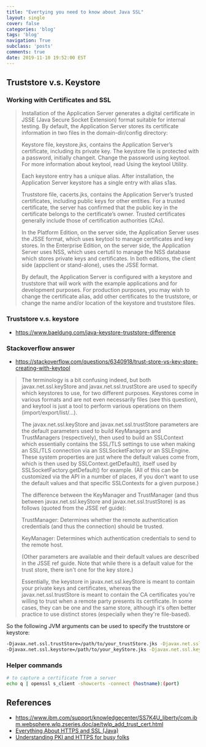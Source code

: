 ```yaml
---
title: "Evertying you need to know about Java SSL"
layout: single
cover: false
categories: 'blog'
tags: 'blog'
navigation: True
subclass: 'posts'
comments: true
date: 2019-11-10 19:52:00 EST
---
```


## Truststore v.s. Keystore

### Working with Certificates and SSL

> Installation of the Application Server generates a digital certificate in JSSE (Java Secure Socket Extension) format suitable for internal testing. By default, the Application Server stores its certificate information in two files in the domain-dir/config directory:
>
> Keystore file, keystore.jks, contains the Application Server’s certificate, including its private key. The keystore file is protected with a password, initially changeit. Change the password using keytool. For more information about keytool, read Using the keytool Utility.
>
> Each keystore entry has a unique alias. After installation, the Application Server keystore has a single entry with alias s1as.
>
> Truststore file, cacerts.jks, contains the Application Server’s trusted certificates, including public keys for other entities. For a trusted certificate, the server has confirmed that the public key in the certificate belongs to the certificate’s owner. Trusted certificates generally include those of certification authorities (CAs).
>
> In the Platform Edition, on the server side, the Application Server uses the JSSE format, which uses keytool to manage certificates and key stores. In the Enterprise Edition, on the server side, the Application Server uses NSS, which uses certutil to manage the NSS database which stores private keys and certificates. In both editions, the client side (appclient or stand-alone), uses the JSSE format.
>
> By default, the Application Server is configured with a keystore and truststore that will work with the example applications and for development purposes. For production purposes, you may wish to change the certificate alias, add other certificates to the truststore, or change the name and/or location of the keystore and truststore files.

### Truststore v.s. keystore

- https://www.baeldung.com/java-keystore-truststore-difference

### Stackoverflow answer

- https://stackoverflow.com/questions/6340918/trust-store-vs-key-store-creating-with-keytool

>  The terminology is a bit confusing indeed, but both javax.net.ssl.keyStore and javax.net.ssl.trustStore are used to specify which keystores to use, for two different purposes. Keystores come in various formats and are not even necessarily files (see this question), and keytool is just a tool to perform various operations on them (import/export/list/...).
>
> The javax.net.ssl.keyStore and javax.net.ssl.trustStore parameters are the default parameters used to build KeyManagers and TrustManagers (respectively), then used to build an SSLContext which essentially contains the SSL/TLS settings to use when making an SSL/TLS connection via an SSLSocketFactory or an SSLEngine. These system properties are just where the default values come from, which is then used by SSLContext.getDefault(), itself used by SSLSocketFactory.getDefault() for example. (All of this can be customized via the API in a number of places, if you don't want to use the default values and that specific SSLContexts for a given purpose.)
>
> The difference between the KeyManager and TrustManager (and thus between javax.net.ssl.keyStore and javax.net.ssl.trustStore) is as follows (quoted from the JSSE ref guide):
>
> TrustManager: Determines whether the remote authentication credentials (and thus the connection) should be trusted.
>
> KeyManager: Determines which authentication credentials to send to the remote host.
>
> (Other parameters are available and their default values are described in the JSSE ref guide. Note that while there is a default value for the trust store, there isn't one for the key store.)
>
> Essentially, the keystore in javax.net.ssl.keyStore is meant to contain your private keys and certificates, whereas the javax.net.ssl.trustStore is meant to contain the CA certificates you're willing to trust when a remote party presents its certificate. In some cases, they can be one and the same store, although it's often better practice to use distinct stores (especially when they're file-based).

So the following JVM arguments can be used to specify the truststore or keystore:

```bash
-Djavax.net.ssl.trustStore=/path/to/your_trustStore.jks -Djavax.net.ssl.trustStorePassword=somepassword
-Djavax.net.ssl.keystore=/path/to/your_keyStore.jks -Djavax.net.ssl.keyStorePassword=somepassword

````

### Helper commands

```bash
# to capture a certificate from a server
echo q | openssl s_client -showcerts -connect (hostname):(port)
```

## References

- https://www.ibm.com/support/knowledgecenter/SS7K4U_liberty/com.ibm.websphere.wlp.zseries.doc/ae/twlp_add_trust_cert.html
- [Everything About HTTPS and SSL (Java)](https://dzone.com/articles/ssl-in-java)
- [Understanding PKI and HTTPS for busy folks](https://blog.keychest.net/understanding-pki-for-busy-folks)
